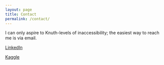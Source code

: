 ```yaml
---
layout: page
title: Contact
permalink: /contact/
---
```



I can only aspire to Knuth-levels of inaccessibility; the easiest way to reach me
is via email.   

[LinkedIn](https://www.linkedin.com/in/rory-hartong-redden-18334356)

[Kaggle](https://www.kaggle.com/roryhr)
